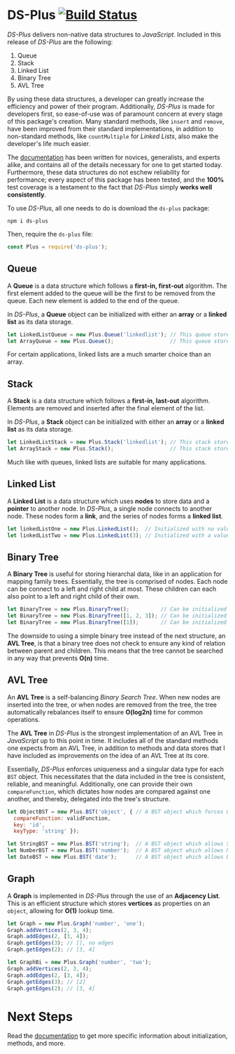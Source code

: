 # DS-Plus [![Build Status](https://travis-ci.org/jordanmoore753/DS-Plus.svg?branch=master)](https://travis-ci.org/jordanmoore753/DS-Plus)


*DS-Plus* delivers non-native data structures to *JavaScript*. Included in this release of *DS-Plus* are the following:

1. Queue
2. Stack
3. Linked List
4. Binary Tree
5. AVL Tree

By using these data structures, a developer can greatly increase the efficiency and power of their program. Additionally, *DS-Plus* is made for developers first, so ease-of-use was of paramount concern at every stage of this package's creation. Many standard methods, like `insert` and `remove`, have been improved from their standard implementations, in addition to non-standard methods, like `countMultiple` for *Linked Lists*, also make the developer's life much easier.

The [documentation](https://jordanmoore753.github.io/DS-Plus/) has been written for novices, generalists, and experts alike, and contains all of the details necessary for one to get started today. Furthermore, these data structures do not eschew reliability for performance; every aspect of this package has been tested, and the **100%** test coverage is a testament to the fact that *DS-Plus* simply **works well consistently**.

To use *DS-Plus*, all one needs to do is download the `ds-plus` package: 

`npm i ds-plus`

Then, require the `ds-plus` file:

```js
const Plus = require('ds-plus');
```
## Queue

A **Queue** is a data structure which follows a **first-in, first-out** algorithm. The first element added to the queue will be the first to be removed from the queue. Each new element is added to the end of the queue.

In *DS-Plus*, a **Queue** object can be initialized with either an **array** or a **linked list** as its data storage.

```js
let LinkedListQueue = new Plus.Queue('linkedlist'); // This queue stores data in a linked list.
let ArrayQueue = new Plus.Queue();                  // This queue stores data in an array.
```
For certain applications, linked lists are a much smarter choice than an array. 

## Stack

A **Stack** is a data structure which follows a **first-in, last-out** algorithm. Elements are removed and inserted after the final element of the list.

In *DS-Plus*, a **Stack** object can be initialized with either an **array** or a **linked list** as its data storage.

```js
let LinkedListStack = new Plus.Stack('linkedlist'); // This stack stores data in a linked list.
let ArrayStack = new Plus.Stack();                  // This stack stores data in an array.
```
Much like with queues, linked lists are suitable for many applications.

## Linked List

A **Linked List** is a data structure which uses **nodes** to store data and a **pointer** to another node. In *DS-Plus*, a single node connects to another node. These nodes form a **link**, and the series of nodes forms a **linked list**. 

```js
let linkedListOne = new Plus.LinkedList();  // Initialized with no value in head node.
let linkedListTwo = new Plus.LinkedList(3); // Initialized with a value in head node.
```
## Binary Tree

A **Binary Tree** is useful for storing hierarchal data, like in an application for mapping family trees. Essentially, the tree is comprised of nodes. Each node can be connect to a left and right child at most. These children can each also point to a left and right child of their own.

```js
let BinaryTree = new Plus.BinaryTree();          // Can be initialized with no data.
let BinaryTree = new Plus.BinaryTree([1, 2, 3]); // Can be initialized with data.
let BinaryTree = new Plus.BinaryTree([1]);       // Can be initialized with data.
```
The downside to using a simple binary tree instead of the next structure, an **AVL Tree**, is that a binary tree does not check to ensure any kind of relation between parent and children. This means that the tree cannot be searched in any way that prevents **O(n)** time.

## AVL Tree

An **AVL Tree** is a self-balancing *Binary Search Tree*. When new nodes are inserted into the tree, or when nodes are removed from the tree, the tree automatically rebalances itself to ensure **O(log2n)** time for common operations.

The **AVL Tree** in *DS-Plus* is the strongest implementation of an AVL Tree in *JavaScript* up to this point in time. It includes all of the standard methods one expects from an AVL Tree, in addition to methods and data stores that I have included as improvements on the idea of an AVL Tree at its core.

Essentially, *DS-Plus* enforces uniqueness and a singular data type for each `BST` object. This necessitates that the data included in the tree is consistent, reliable, and meaningful. Additionally, one can provide their own `compareFunction`, which dictates how nodes are compared against one another, and thereby, delegated into the tree's structure.

```js
let ObjectBST = new Plus.BST('object', { // A BST object which forces Object data only.
  compareFunction: validFunction, 
  key: 'id', 
  keyType: 'string' });

let StringBST = new Plus.BST('string');  // A BST object which allows String data only.
let NumberBST = new Plus.BST('number');  // A BST object which allows Number data only.
let DateBST = new Plus.BST('date');      // A BST object which allows Date data only.
```

## Graph

A **Graph** is implemented in *DS-Plus* through the use of an **Adjacency List**. This is an efficient structure which stores **vertices** as properties on an `object`, allowing for **O(1)** lookup time.

```js
let Graph = new Plus.Graph('number', 'one');
Graph.addVertices(2, 3, 4);
Graph.addEdges(2, [3, 4]);
Graph.getEdges(3); // [], no edges
Graph.getEdges(2); // [3, 4]

let GraphBi = new Plus.Graph('number', 'two');
Graph.addVertices(2, 3, 4);
Graph.addEdges(2, [3, 4]);
Graph.getEdges(3); // [2]
Graph.getEdges(2); // [3, 4]
```
# Next Steps

Read the [documentation](https://jordanmoore753.github.io/DS-Plus/) to get more specific information about initialization, methods, and more.